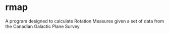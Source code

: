 # rmap
A program designed to calculate Rotation Measures given a set of data from the Canadian Galactic Plane Survey 
